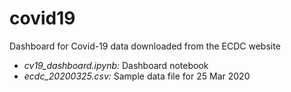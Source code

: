 # covid19
Dashboard for Covid-19 data downloaded from the ECDC website

* _cv19_dashboard.ipynb:_ Dashboard notebook
* _ecdc_20200325.csv:_ Sample data file for 25 Mar 2020

